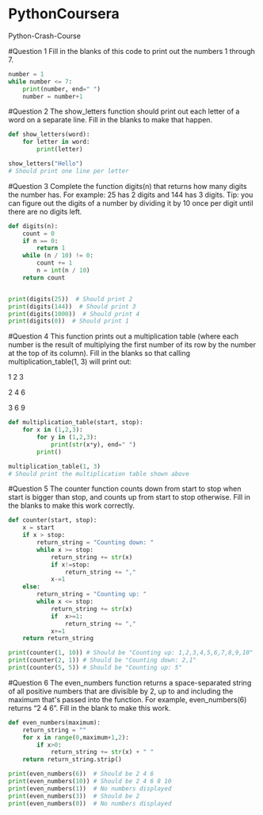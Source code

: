 # PythonCoursera
Python-Crash-Course

#Question 1
Fill in the blanks of this code to print out the numbers 1 through 7.
``` python
number = 1
while number <= 7:
	print(number, end=" ")
	number = number+1
```

#Question 2 
The show_letters function should print out each letter of a word on a separate line. Fill in the blanks to make that happen.

``` python
def show_letters(word):
	for letter in word:
		print(letter)

show_letters("Hello")
# Should print one line per letter
```

#Question 3
Complete the function digits(n) that returns how many digits the number has. For example: 25 has 2 digits and 144 has 3 digits. Tip: you can figure out the digits of a number by dividing it by 10 once per digit until there are no digits left.

``` python
def digits(n):
    count = 0
    if n == 0:
        return 1
    while (n / 10) != 0:
        count += 1
        n = int(n / 10)
    return count


print(digits(25))  # Should print 2
print(digits(144))  # Should print 3
print(digits(1000))  # Should print 4
print(digits(0))  # Should print 1
```

#Question 4
This function prints out a multiplication table (where each number is the result of multiplying the first number of its row by the number at the top of its column). Fill in the blanks so that calling multiplication_table(1, 3) will print out:

1 2 3 

2 4 6 

3 6 9

``` python
def multiplication_table(start, stop):
	for x in (1,2,3):
		for y in (1,2,3):
			print(str(x*y), end=" ")
		print()

multiplication_table(1, 3)
# Should print the multiplication table shown above
```

#Question 5
The counter function counts down from start to stop when start is bigger than stop, and counts up from start to stop otherwise. Fill in the blanks to make this work correctly.


``` python
def counter(start, stop):
	x = start
	if x > stop:
		return_string = "Counting down: "
		while x >= stop:
			return_string += str(x)
			if x!=stop:
				return_string += ","
			x-=1
	else:
		return_string = "Counting up: "
		while x <= stop:
			return_string += str(x)
			if  x>=1:
				return_string += ","
			x+=1
	return return_string

print(counter(1, 10)) # Should be "Counting up: 1,2,3,4,5,6,7,8,9,10"
print(counter(2, 1)) # Should be "Counting down: 2,1"
print(counter(5, 5)) # Should be "Counting up: 5"
```

#Question 6
The even_numbers function returns a space-separated string of all positive numbers that are divisible by 2, up to and including the maximum that's passed into the function. For example, even_numbers(6) returns “2 4 6”. Fill in the blank to make this work.



``` python
def even_numbers(maximum):
	return_string = ""
	for x in range(0,maximum+1,2):
		if x>0:
			return_string += str(x) + " "
	return return_string.strip()

print(even_numbers(6))  # Should be 2 4 6
print(even_numbers(10)) # Should be 2 4 6 8 10
print(even_numbers(1))  # No numbers displayed
print(even_numbers(3))  # Should be 2
print(even_numbers(0))  # No numbers displayed
```

